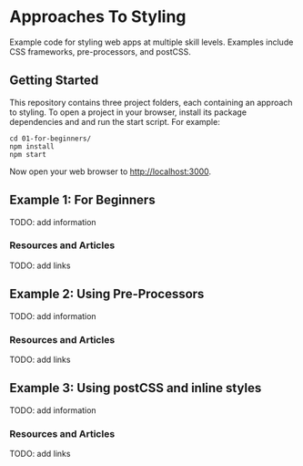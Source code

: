 # Approaches To Styling
Example code for styling web apps at multiple skill levels. Examples include CSS
frameworks, pre-processors, and postCSS.

## Getting Started

This repository contains three project folders, each containing an approach to
styling. To open a project in your browser, install its package dependencies and
and run the start script. For example:

```
cd 01-for-beginners/
npm install
npm start
```

Now open your web browser to [http://localhost:3000](http://localhost:3000).

## Example 1: For Beginners

TODO: add information

### Resources and Articles

TODO: add links


## Example 2: Using Pre-Processors

TODO: add information

### Resources and Articles

TODO: add links


## Example 3: Using postCSS and inline styles

TODO: add information

### Resources and Articles

TODO: add links
